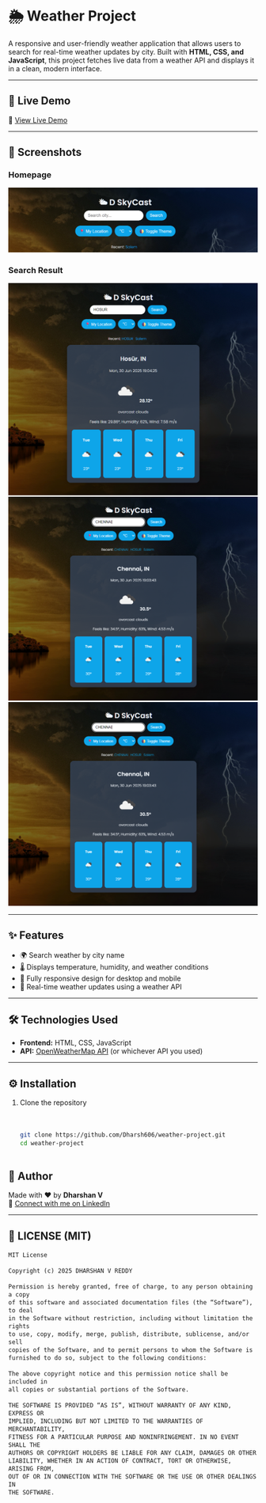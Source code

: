 # 🌦️ Weather Project

A responsive and user-friendly weather application that allows users to search for real-time weather updates by city. Built with **HTML, CSS, and JavaScript**, this project fetches live data from a weather API and displays it in a clean, modern interface.

---

## 🚀 Live Demo

🔗 [View Live Demo](https://dharsh606.github.io/weather-project/)  

---

## 📸 Screenshots

### Homepage
![Weather Project Screenshot](./documents/weather1.png)

### Search Result
![Weather Project Search](./documents/weather2.png)
![Weather Project Search](./documents/weather3.png)
![Weather Project Search](./documents/weather3.png)

---

## ✨ Features

- 🌍 Search weather by city name  
- 🌡️ Displays temperature, humidity, and weather conditions  
- 📱 Fully responsive design for desktop and mobile  
- 🔄 Real-time weather updates using a weather API  

---

## 🛠️ Technologies Used

- **Frontend:** HTML, CSS, JavaScript  
- **API:** [OpenWeatherMap API](https://openweathermap.org/api) (or whichever API you used)  

---

## ⚙️ Installation

1. Clone the repository  
   ```bash

   
   git clone https://github.com/Dharsh606/weather-project.git
   cd weather-project


   
## 👤 Author

Made with ❤️ by **Dharshan V**  
🔗 [Connect with me on LinkedIn](https://www.linkedin.com/in/dharshanvreddy/)

---

## 📜 LICENSE (MIT)

```text
MIT License

Copyright (c) 2025 DHARSHAN V REDDY

Permission is hereby granted, free of charge, to any person obtaining a copy
of this software and associated documentation files (the “Software”), to deal
in the Software without restriction, including without limitation the rights
to use, copy, modify, merge, publish, distribute, sublicense, and/or sell
copies of the Software, and to permit persons to whom the Software is
furnished to do so, subject to the following conditions:

The above copyright notice and this permission notice shall be included in
all copies or substantial portions of the Software.

THE SOFTWARE IS PROVIDED “AS IS”, WITHOUT WARRANTY OF ANY KIND, EXPRESS OR
IMPLIED, INCLUDING BUT NOT LIMITED TO THE WARRANTIES OF MERCHANTABILITY,
FITNESS FOR A PARTICULAR PURPOSE AND NONINFRINGEMENT. IN NO EVENT SHALL THE
AUTHORS OR COPYRIGHT HOLDERS BE LIABLE FOR ANY CLAIM, DAMAGES OR OTHER
LIABILITY, WHETHER IN AN ACTION OF CONTRACT, TORT OR OTHERWISE, ARISING FROM,
OUT OF OR IN CONNECTION WITH THE SOFTWARE OR THE USE OR OTHER DEALINGS IN
THE SOFTWARE.
    

